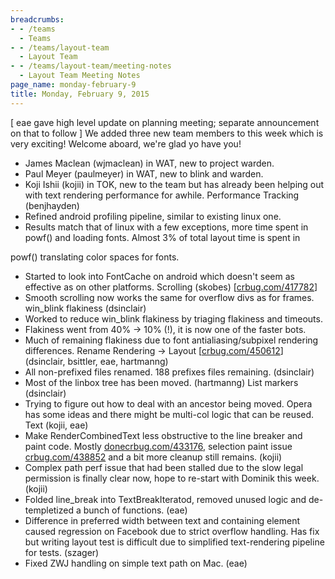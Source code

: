 ```yaml
---
breadcrumbs:
- - /teams
  - Teams
- - /teams/layout-team
  - Layout Team
- - /teams/layout-team/meeting-notes
  - Layout Team Meeting Notes
page_name: monday-february-9
title: Monday, February 9, 2015
---
```


\[ eae gave high level update on planning meeting; separate
announcement on that to follow \]
We added three new team members to this week which is very exciting!
Welcome aboard, we're glad yo have you!
- James Maclean (wjmaclean) in WAT, new to project warden.
- Paul Meyer (paulmeyer) in WAT, new to blink and warden.
- Koji Ishii (kojii) in TOK, new to the team but has already been helping
out with text rendering performance for awhile.
Performance Tracking (benjhayden)
- Refined android profiling pipeline, similar to existing linux one.
- Results match that of linux with a few exceptions, more time spent in
powf() and loading fonts. Almost 3% of total layout time is spent in

powf() translating color spaces for fonts.
- Started to look into FontCache on android which doesn't seem as
effective as on other platforms.
Scrolling (skobes) \[[crbug.com/417782](http://crbug.com/417782)\]
- Smooth scrolling now works the same for overflow divs as for frames.
win_blink flakiness (dsinclair)
- Worked to reduce win_blink flakiness by triaging flakiness and
timeouts.
- Flakiness went from 40% -&gt; 10% (!), it is now one of the faster bots.
- Much of remaining flakiness due to font antialiasing/subpixel
rendering differences.
Rename Rendering -&gt; Layout \[[crbug.com/450612](http://crbug.com/450612)\]
(dsinclair, bsittler,
eae, hartmanng)
- All non-prefixed files renamed. 188 prefixes files remaining.
(dsinclair)
- Most of the linbox tree has been moved. (hartmanng)
List markers (dsinclair)
- Trying to figure out how to deal with an ancestor being moved. Opera
has some ideas and there might be multi-col logic that can be reused.
Text (kojii, eae)
- Make RenderCombinedText less obstructive to the line breaker and
paint code. Mostly [donecrbug.com/433176](http://donecrbug.com/433176),
selection paint issue
[crbug.com/438852](http://crbug.com/438852) and a bit more cleanup still
remains. (kojii)
- Complex path perf issue that had been stalled due to the slow legal
permission is finally clear now, hope to re-start with Dominik this
week. (kojii)
- Folded line_break into TextBreakIteratod, removed unused logic and
de-templetized a bunch of functions. (eae)
- Difference in preferred width between text and containing element
caused regression on Facebook due to strict overflow handling.
Has fix but writing layout test is difficult due to simplified
text-rendering pipeline for tests. (szager)
- Fixed ZWJ handling on simple text path on Mac. (eae)
